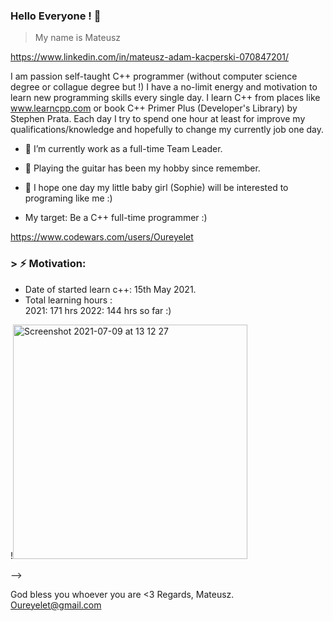 ### Hello Everyone !  👋

> My name is Mateusz

https://www.linkedin.com/in/mateusz-adam-kacperski-070847201/

I am passion self-taught C++ programmer (without computer science degree or collague degree but !) I have a no-limit energy 
and motivation to learn new programming skills every single day. I learn C++ from places like www.learncpp.com or book C++ Primer Plus (Developer's Library) by Stephen Prata. Each day I try to spend one hour at least for improve my qualifications/knowledge and hopefully to change my currently job one day.

- :bust_in_silhouette: I’m currently work as a full-time Team Leader.
- :guitar: Playing the guitar has been my hobby since remember.
- :footprints: I hope one day my little baby girl (Sophie) will be interested to programing like me :)


- My target: Be a C++ full-time programmer :)  

https://www.codewars.com/users/Oureyelet


### > __⚡    Motivation:__ 
- Date of started learn c++: 15th May 2021.
- Total learning hours :                   
                2021:    171 hrs
                2022:    144 hrs so far :)
                                                                       

!<img width="375" alt="Screenshot 2021-07-09 at 13 12 27" src="https://user-images.githubusercontent.com/69697624/181431486-2a3560c2-9fa4-412d-96da-c32e86276ad2.png">

--> 

God bless you whoever you are <3
Regards, Mateusz.
Oureyelet@gmail.com

